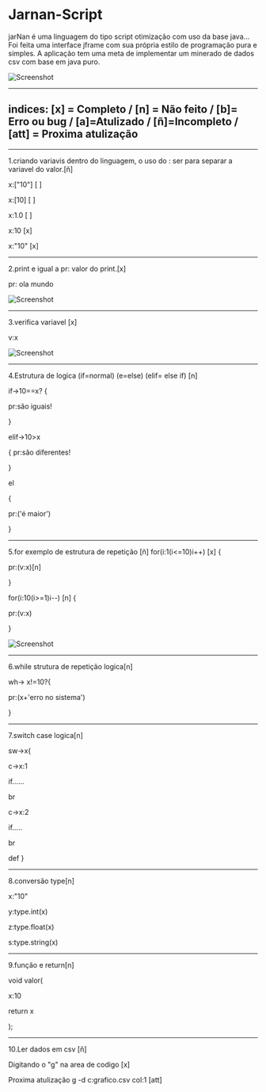 # Jarnan-Script

jarNan é uma linguagem do tipo script otimização com uso da base java...
Foi feita uma interface jframe com sua própria estilo de programação pura e simples.
A aplicação tem uma meta de implementar um minerado de dados csv com base em java puro.


 ![Screenshot](https://uploaddeimagens.com.br/images/002/516/290/original/jarnan.png?1574803856)

----------------------------------------------------------------------------------------------------------------------------
indices: [x] = Completo / [n] = Não feito  / [b]= Erro ou bug / [a]=Atulizado / [ñ]=Incompleto / [att] = Proxima atulização
----------------------------------------------------------------------------------------------------------------------------

_______________________________________________________________________________________________________________

1.criando variavis dentro do linguagem, o uso do : ser para separar a variavel do valor.[ñ]

x:["10"] [ ] 

x:[10]   [ ]

x:1.0    [ ]

x:10     [x]

x:"10"   [x]

_______________________________________________________________________________________________________________

2.print e igual a pr: valor do print.[x]

pr: ola mundo

![Screenshot](https://uploaddeimagens.com.br/images/002/516/315/original/jarnanprint.png?1574805069)


_______________________________________________________________________________________________________________
3.verifica variavel [x]

v:x

![Screenshot](https://uploaddeimagens.com.br/images/002/516/307/original/jarnanvariavel.png?1574804712)


_______________________________________________________________________________________________________________
4.Estrutura de logica (if=normal) (e=else) (elif= else if) [n]

if->10==x?
{

pr:são iguais!

}

elif->10>x

{
pr:são diferentes!

}

el

{

pr:('é maior')

}

_______________________________________________________________________________________________________________


5.for exemplo de estrutura de repetição [ñ]
for(i:1(i<=10)i++) [x]
{

pr:(v:x)[n]

}

for(i:10(i>=1)i--) [n]
{

pr:(v:x)

}


![Screenshot](https://uploaddeimagens.com.br/images/002/516/320/original/jarnanfor.png?1574805768)

_______________________________________________________________________________________________________________
6.while strutura de repetição logica[n]

wh-> x!=10?{

pr:(x+'erro no sistema')

}
_______________________________________________________________________________________________________________

7.switch case logica[n]

sw->x{

c->x:1

if......

br

c->x:2

if.....

br

def
}
_______________________________________________________________________________________________________________

8.conversão type[n]

x:"10"

y:type.int(x)

z:type.float(x)

s:type.string(x)

_______________________________________________________________________________________________________________
9.função e return[n]

void valor(

x:10

return x

);
___________________________________________________________________________
10.Ler dados em csv [ñ]


Digitando o "g" na area de codigo [x]
                                              
Proxima atulização  g -d c:grafico.csv col:1 [att]
                                             



